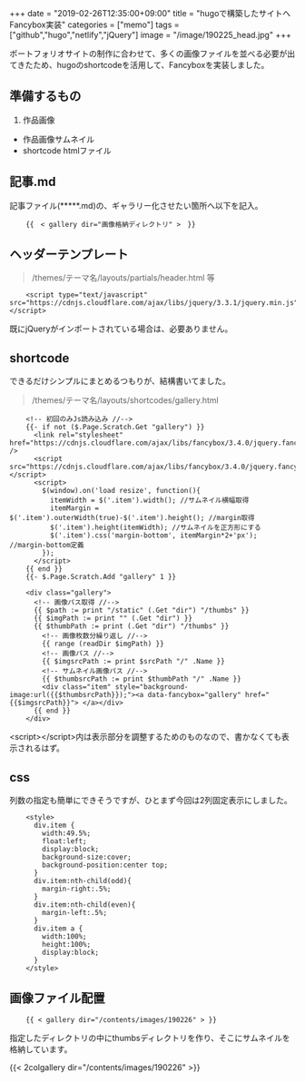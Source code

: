 +++
date = "2019-02-26T12:35:00+09:00"
title = "hugoで構築したサイトへFancybox実装"
categories = ["memo"]
tags = ["github","hugo","netlify","jQuery"]
image = "/image/190225_head.jpg"
+++

ポートフォリオサイトの制作に合わせて、多くの画像ファイルを並べる必要が出てきたため、hugoのshortcodeを活用して、Fancyboxを実装しました。

<!--more-->

## 準備するもの

1. 作品画像
+ 作品画像サムネイル
+ shortcode htmlファイル

## 記事.md

記事ファイル(*****.md)の、ギャラリー化させたい箇所へ以下を記入。

        {{　< gallery dir="画像格納ディレクトリ" >　}}

## ヘッダーテンプレート

> /themes/テーマ名/layouts/partials/header.html 等

        <script type="text/javascript" src="https://cdnjs.cloudflare.com/ajax/libs/jquery/3.3.1/jquery.min.js"></script>

既にjQueryがインポートされている場合は、必要ありません。

## shortcode

できるだけシンプルにまとめるつもりが、結構書いてました。

> /themes/テーマ名/layouts/shortcodes/gallery.html

        <!-- 初回のみJs読み込み //-->
        {{- if not ($.Page.Scratch.Get "gallery") }}
          <link rel="stylesheet" href="https://cdnjs.cloudflare.com/ajax/libs/fancybox/3.4.0/jquery.fancybox.min.css" />
          <script src="https://cdnjs.cloudflare.com/ajax/libs/fancybox/3.4.0/jquery.fancybox.min.js"></script>
          <script>
            $(window).on('load resize', function(){
              itemWidth = $('.item').width(); //サムネイル横幅取得
              itemMargin = $('.item').outerWidth(true)-$('.item').height(); //margin取得
              $('.item').height(itemWidth); //サムネイルを正方形にする
              $('.item').css('margin-bottom', itemMargin*2+'px'); //margin-bottom定義
            });
          </script>
        {{ end }}
        {{- $.Page.Scratch.Add "gallery" 1 }}

        <div class="gallery">
          <!-- 画像パス取得 //-->
          {{ $path := print "/static" (.Get "dir") "/thumbs" }}
          {{ $imgPath := print "" (.Get "dir") }}
          {{ $thumbPath := print (.Get "dir") "/thumbs" }}
            <!-- 画像枚数分繰り返し //-->
            {{ range (readDir $imgPath) }}
            <!-- 画像パス //-->
            {{ $imgsrcPath := print $srcPath "/" .Name }}
            <!-- サムネイル画像パス //-->
            {{ $thumbsrcPath := print $thumbPath "/" .Name }}
            <div class="item" style="background-image:url({{$thumbsrcPath}});"><a data-fancybox="gallery" href="{{$imgsrcPath}}"> </a></div>
          {{ end }}
        </div>

\<script\>\</script\>内は表示部分を調整するためのものなので、書かなくても表示されるはず。

## css

列数の指定も簡単にできそうですが、ひとまず今回は2列固定表示にしました。

        <style>
          div.item {
            width:49.5%;
            float:left;
            display:block;
            background-size:cover;
            background-position:center top;
          }
          div.item:nth-child(odd){
            margin-right:.5%;
          }
          div.item:nth-child(even){
            margin-left:.5%;
          }
          div.item a {
            width:100%;
            height:100%;
            display:block;
          }
        </style>

## 画像ファイル配置

        {{ < gallery dir="/contents/images/190226" > }}

指定したディレクトリの中にthumbsディレクトリを作り、そこにサムネイルを格納しています。

{{< 2colgallery dir="/contents/images/190226" >}}
